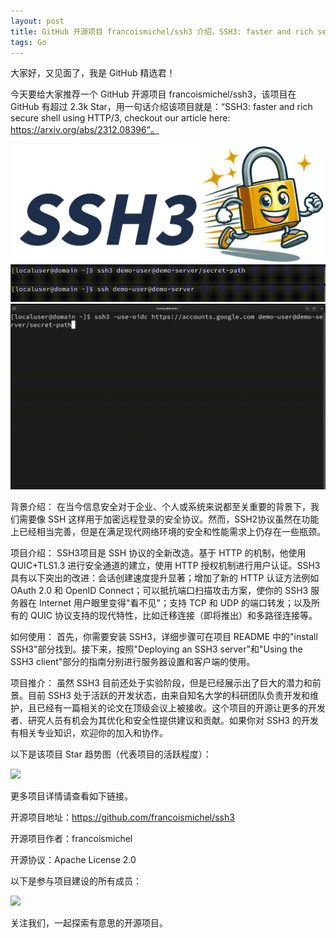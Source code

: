 ```yaml
---
layout: post
title: GitHub 开源项目 francoismichel/ssh3 介绍，SSH3: faster and rich secure shell using HTTP/3, checkout our article here: https://arxiv.org/abs/2312.08396
tags: Go
---
```


大家好，又见面了，我是 GitHub 精选君！

今天要给大家推荐一个 GitHub 开源项目 francoismichel/ssh3，该项目在 GitHub 有超过 2.3k Star，用一句话介绍该项目就是：“SSH3: faster and rich secure shell using HTTP/3, checkout our article here: https://arxiv.org/abs/2312.08396”。


![](https://raw.githubusercontent.com/francoismichel/ssh3/master/resources/figures/ssh3.png)
![](https://raw.githubusercontent.com/francoismichel/ssh3/master/resources/figures/ssh3_100ms_rtt.gif)
![](https://raw.githubusercontent.com/francoismichel/ssh3/master/resources/figures/ssh3_oidc.gif)



背景介绍：
在当今信息安全对于企业、个人或系统来说都至关重要的背景下，我们需要像 SSH 这样用于加密远程登录的安全协议。然而，SSH2协议虽然在功能上已经相当完善，但是在满足现代网络环境的安全和性能需求上仍存在一些瓶颈。

项目介绍：
SSH3项目是 SSH 协议的全新改造。基于 HTTP 的机制，他使用 QUIC+TLS1.3 进行安全通道的建立，使用 HTTP 授权机制进行用户认证。SSH3 具有以下突出的改进：会话创建速度提升显著；增加了新的 HTTP 认证方法例如 OAuth 2.0 和 OpenID Connect；可以抵抗端口扫描攻击方案，使你的 SSH3 服务器在 Internet 用户眼里变得"看不见"；支持 TCP 和 UDP 的端口转发；以及所有的 QUIC 协议支持的现代特性，比如迁移连接（即将推出）和多路径连接等。

如何使用：
首先，你需要安装 SSH3，详细步骤可在项目 README 中的"install SSH3"部分找到。接下来，按照"Deploying an SSH3 server"和"Using the SSH3 client"部分的指南分别进行服务器设置和客户端的使用。

项目推介：
虽然 SSH3 目前还处于实验阶段，但是已经展示出了巨大的潜力和前景。目前 SSH3 处于活跃的开发状态，由来自知名大学的科研团队负责开发和维护，且已经有一篇相关的论文在顶级会议上被接收。这个项目的开源让更多的开发者、研究人员有机会为其优化和安全性提供建议和贡献。如果你对 SSH3 的开发有相关专业知识，欢迎你的加入和协作。



以下是该项目 Star 趋势图（代表项目的活跃程度）：

![](https://api.star-history.com/svg?repos=francoismichel/ssh3&type=Timeline)

更多项目详情请查看如下链接。

开源项目地址：https://github.com/francoismichel/ssh3 

开源项目作者：francoismichel

开源协议：Apache License 2.0

以下是参与项目建设的所有成员：

![](https://contrib.rocks/image?repo=francoismichel/ssh3)

关注我们，一起探索有意思的开源项目。

